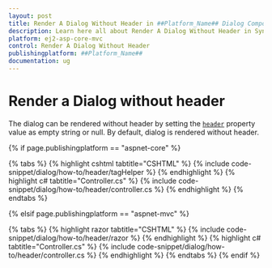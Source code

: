 ```yaml
---
layout: post
title: Render A Dialog Without Header in ##Platform_Name## Dialog Component
description: Learn here all about Render A Dialog Without Header in Syncfusion ##Platform_Name## Dialog component of Syncfusion Essential JS 2 and more.
platform: ej2-asp-core-mvc
control: Render A Dialog Without Header
publishingplatform: ##Platform_Name##
documentation: ug
---
```



# Render a Dialog without header

The dialog can be rendered without header by setting the [`header`](https://help.syncfusion.com/cr/aspnetcore-js2/Syncfusion.EJ2.Popups.Dialog.html#Syncfusion_EJ2_Popups_Dialog_Header) property value as empty string or null.  By default, dialog is rendered without header.

{% if page.publishingplatform == "aspnet-core" %}

{% tabs %}
{% highlight cshtml tabtitle="CSHTML" %}
{% include code-snippet/dialog/how-to/header/tagHelper %}
{% endhighlight %}
{% highlight c# tabtitle="Controller.cs" %}
{% include code-snippet/dialog/how-to/header/controller.cs %}
{% endhighlight %}
{% endtabs %}

{% elsif page.publishingplatform == "aspnet-mvc" %}

{% tabs %}
{% highlight razor tabtitle="CSHTML" %}
{% include code-snippet/dialog/how-to/header/razor %}
{% endhighlight %}
{% highlight c# tabtitle="Controller.cs" %}
{% include code-snippet/dialog/how-to/header/controller.cs %}
{% endhighlight %}
{% endtabs %}
{% endif %}

